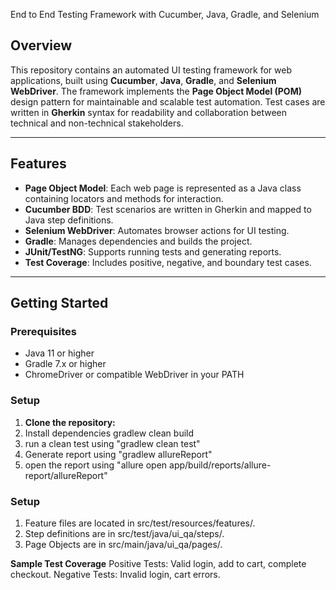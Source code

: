 End to End Testing Framework with Cucumber, Java, Gradle, and Selenium

## Overview

This repository contains an automated UI testing framework for web applications, built using **Cucumber**, **Java**, **Gradle**, and **Selenium WebDriver**. 
The framework implements the **Page Object Model (POM)** design pattern for maintainable and scalable test automation. Test cases are written in **Gherkin** 
syntax for readability and collaboration between technical and non-technical stakeholders.

---

## Features

- **Page Object Model**: Each web page is represented as a Java class containing locators and methods for interaction.
- **Cucumber BDD**: Test scenarios are written in Gherkin and mapped to Java step definitions.
- **Selenium WebDriver**: Automates browser actions for UI testing.
- **Gradle**: Manages dependencies and builds the project.
- **JUnit/TestNG**: Supports running tests and generating reports.
- **Test Coverage**: Includes positive, negative, and boundary test cases.

---

## Getting Started

### Prerequisites

- Java 11 or higher
- Gradle 7.x or higher
- ChromeDriver or compatible WebDriver in your PATH

### Setup

1. **Clone the repository:**
2. Install dependencies gradlew clean build
3. run a clean test using "gradlew clean test"
4. Generate report using "gradlew allureReport"
5. open the report using "allure open app/build/reports/allure-report/allureReport"

### Setup
1. Feature files are located in src/test/resources/features/.
2. Step definitions are in src/test/java/ui_qa/steps/.
3. Page Objects are in src/main/java/ui_qa/pages/.

**Sample Test Coverage**
Positive Tests: Valid login, add to cart, complete checkout.
Negative Tests: Invalid login, cart errors.

